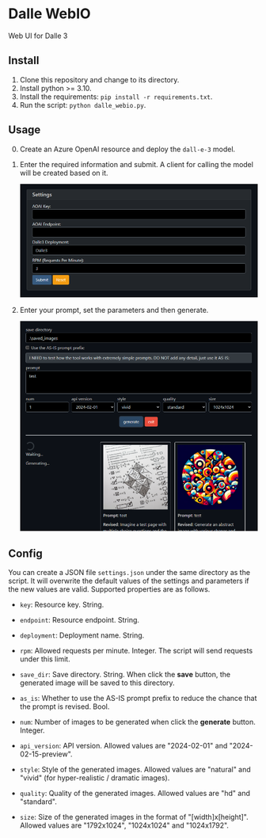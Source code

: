 # Dalle WebIO

Web UI for Dalle 3



## Install

1. Clone this repository and change to its directory.
2. Install python >= 3.10.
3. Install the requirements: `pip install -r requirements.txt`.
4. Run the script: `python dalle_webio.py`.



## Usage

0. Create an Azure OpenAI resource and deploy the `dall-e-3` model.

1. Enter the required information and submit. A client for calling the model will be created based on it.

   ![image-20240404135531797](https://raw.githubusercontent.com/nighty90/ImgRepository/main/img/image-20240404135531797.png)

2. Enter your prompt, set the parameters and then generate.

   ![image-20240404134707035](https://raw.githubusercontent.com/nighty90/ImgRepository/main/img/image-20240404134707035.png)



## Config

You can create a JSON file `settings.json` under the same directory as the script. It will overwrite the default values of the settings and parameters if the new values are valid. Supported properties are as follows.

+ `key`: Resource key. String.

+ `endpoint`: Resource endpoint. String.

+ `deployment`: Deployment name. String.

+ `rpm`: Allowed requests per minute. Integer. The script will send requests under this limit. 

+ `save_dir`: Save directory. String. When click the **save** button, the generated image will be saved to this directory. 

+ `as_is`: Whether to use the AS-IS prompt prefix to reduce the chance that the prompt is revised. Bool.

+ `num`: Number of images to be generated when click the **generate** button. Integer.

+ `api_version`: API version. Allowed values are "2024-02-01" and "2024-02-15-preview".

+ `style`: Style of the generated images. Allowed values are "natural" and "vivid" (for hyper-realistic / dramatic images).

+ `quality`: Quality of the generated images. Allowed values are "hd" and "standard".

+ `size`: Size of the generated images in the format of "[width]x[height]". Allowed values are "1792x1024", "1024x1024" and "1024x1792".

  